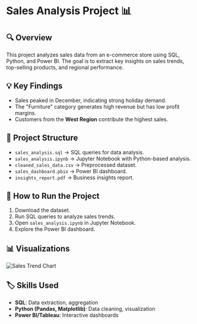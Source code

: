 # Sales Analysis Project 📊

## 🔍 Overview
This project analyzes sales data from an e-commerce store using SQL, Python, and Power BI. The goal is to extract key insights on sales trends, top-selling products, and regional performance.

## 💡 Key Findings
- Sales peaked in December, indicating strong holiday demand.
- The "Furniture" category generates high revenue but has low profit margins.
- Customers from the **West Region** contribute the highest sales.

## 📂 Project Structure
- `sales_analysis.sql` → SQL queries for data analysis.
- `sales_analysis.ipynb` → Jupyter Notebook with Python-based analysis.
- `cleaned_sales_data.csv` → Preprocessed dataset.
- `sales_dashboard.pbix` → Power BI dashboard.
- `insights_report.pdf` → Business insights report.

## 🚀 How to Run the Project
1. Download the dataset.
2. Run SQL queries to analyze sales trends.
3. Open `sales_analysis.ipynb` in Jupyter Notebook.
4. Explore the Power BI dashboard.

## 📊 Visualizations
![Sales Trend Chart](sales_trend_chart.png)

## 🏷️ Skills Used
- **SQL**: Data extraction, aggregation
- **Python (Pandas, Matplotlib)**: Data cleaning, visualization
- **Power BI/Tableau**: Interactive dashboards
